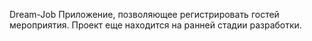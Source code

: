 Dream-Job
Приложение, позволяющее регистрировать гостей мероприятия. 
Проект еще находится на ранней стадии разработки.
